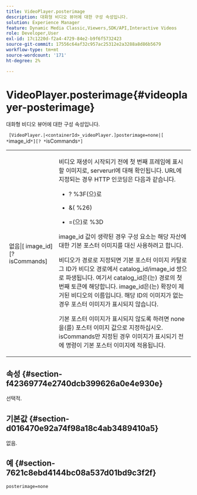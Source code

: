 ```yaml
---
title: VideoPlayer.posterimage
description: 대화형 비디오 뷰어에 대한 구성 속성입니다.
solution: Experience Manager
feature: Dynamic Media Classic,Viewers,SDK/API,Interactive Videos
role: Developer,User
exl-id: 17c1220d-f2a4-4729-84e2-b9f6f5732423
source-git-commit: 17556c64af32c957ac25312e2a3288a8d86b5679
workflow-type: tm+mt
source-wordcount: '171'
ht-degree: 2%

---
```


# VideoPlayer.posterimage{#videoplayer-posterimage}

대화형 비디오 뷰어에 대한 구성 속성입니다.

` [VideoPlayer.|<containerId>_videoPlayer.]posterimage=none|[ *`image_id`*][? *`isCommands`*]`

<table id="table_C616483932C2482CA9794DDD7313FD7C"> 
 <tbody> 
  <tr> 
   <td colname="col1"> <p> <span class="codeph"> 없음|[<span class="varname"> image_id</span>][?<span class="varname"> isCommands</span>]</span> </p> </td> 
   <td colname="col2"> <p> 비디오 재생이 시작되기 전에 첫 번째 프레임에 표시할 이미지로, <span class="codeph"> serverurl</span>에 대해 확인됩니다. URL에 지정되는 경우 HTTP 인코딩은 다음과 같습니다. </p> <p> 
     <ul id="ul_B38A687CEFE64C68A0B2C227A68A458F"> 
      <li id="li_E7AE1BDAC17E49E0B7ACF89C5C0529F0"> <p> <span class="codeph"> ?<span class="codeph"> %3F</span>(으)로 </span> </p> </li> 
      <li id="li_391CCF067F734480B2B4AFC9760C479A"> <p> <span class="codeph"> &amp;</span>(<span class="codeph"> %26</span>) </p> </li> 
      <li id="li_6824B66A55554C5A8B12874DCF5BFAEE"> <p> <span class="codeph"> =</span>(으)로 <span class="codeph"> %3D</span> </p> </li> 
     </ul> </p> <p><span class="codeph"><span class="varname"> image_id</span></span> 값이 생략된 경우 구성 요소는 해당 자산에 대한 기본 포스터 이미지를 대신 사용하려고 합니다. </p> <p>비디오가 경로로 지정되면 기본 포스터 이미지 카탈로그 ID가 비디오 경로에서 <span class="codeph"> catalog_id/image_id</span> 쌍으로 파생됩니다. 여기서 <span class="codeph"> catalog_id</span>은(는) 경로의 첫 번째 토큰에 해당합니다. <span class="codeph"> image_id</span>은(는) 확장이 제거된 비디오의 이름입니다. 해당 ID의 이미지가 없는 경우 포스터 이미지가 표시되지 않습니다. </p> <p>기본 포스터 이미지가 표시되지 않도록 하려면 <span class="codeph"> none</span>을(를) 포스터 이미지 값으로 지정하십시오. <span class="codeph"><span class="varname"> isCommands</span></span>만 지정된 경우 이미지가 표시되기 전에 명령이 기본 포스터 이미지에 적용됩니다. </p> </td> 
  </tr> 
 </tbody> 
</table>

## 속성 {#section-f42369774e2740dcb399626a0e4e930e}

선택적.

## 기본값 {#section-d016470e92a74f98a18c4ab3489410a5}

없음.

## 예 {#section-7621c8ebd4144bc08a537d01bd9c3f2f}

```
posterimage=none
```
